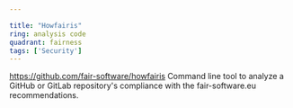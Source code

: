 ```yaml
---

title: "Howfairis"
ring: analysis code
quadrant: fairness
tags: ['Security']
---
```

https://github.com/fair-software/howfairis
Command line tool to analyze a GitHub or GitLab repository's compliance with the fair-software.eu recommendations.
